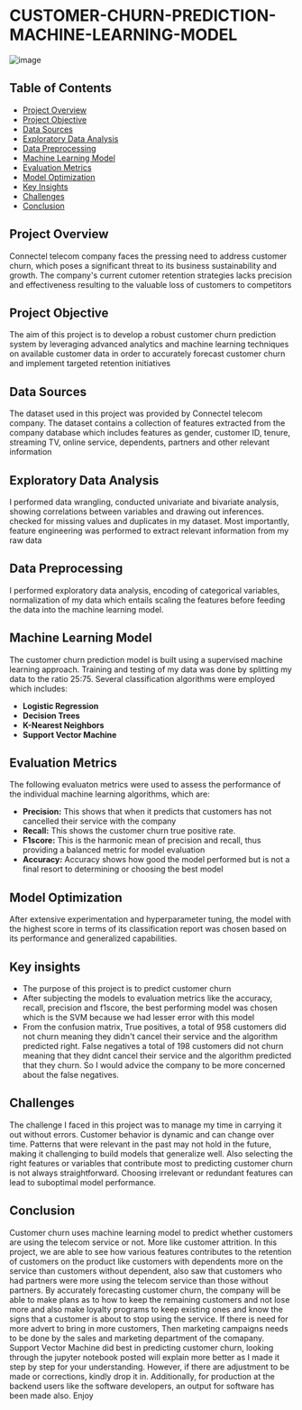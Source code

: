 # CUSTOMER-CHURN-PREDICTION-MACHINE-LEARNING-MODEL

![image](https://github.com/dapzwalt/CUSTOMER-CHURN-PREDICTION-MACHINE-LEARNING-MODEL/assets/125368548/91b93b6f-4291-4232-9da3-c2d070b169c9)

## Table of Contents
- [Project Overview](#project-overview)
- [Project Objective](#project-objective)
- [Data Sources](#data-sources)
- [Exploratory Data Analysis](#exploratory-data-analysis)
- [Data Preprocessing](#data-preprocessing)
- [Machine Learning Model](#machine-learning-model)
- [Evaluation Metrics](#evaluation-metrics)
- [Model Optimization](#model-optimization)
- [Key Insights](#key-insights)
- [Challenges](#challenges)
- [Conclusion](#conclusion)

## Project Overview
Connectel telecom company faces the pressing need to address customer churn, which poses a significant threat to its business sustainability and growth. The company's current cutomer retention strategies lacks precision and effectiveness resulting to the valuable loss of customers to competitors

## Project Objective
The aim of this project is to develop a robust customer churn prediction system by leveraging advanced analytics and machine learning techniques on available customer data in order to accurately forecast customer churn and implement targeted retention initiatives 

## Data Sources
The dataset used in this project was provided by Connectel telecom company. The dataset contains a collection of features extracted from the company database which includes features as 
gender, customer ID, tenure, streaming TV, online service, dependents, partners and other relevant information

## Exploratory Data Analysis
I performed data wrangling, conducted univariate and bivariate analysis, showing correlations between variables and drawing out inferences. checked for missing values and duplicates in my dataset. Most importantly, feature engineering was performed to extract relevant information from my raw data

## Data Preprocessing
I performed exploratory data analysis, encoding of categorical variables, normalization of my data which entails scaling the features before feeding the data into the machine learning model.

## Machine Learning Model
The customer churn prediction model is built using a supervised machine learning approach. Training and testing of my data was done by splitting my data to the ratio 25:75. Several classification algorithms were employed which includes:

- **Logistic Regression**
- **Decision Trees**
- **K-Nearest Neighbors**
- **Support Vector Machine**

## Evaluation Metrics
The following evaluaton metrics were used to assess the performance of the individual machine learning algorithms, which are: 

- **Precision:** This shows that when it predicts that customers has not cancelled their service with the company
- **Recall:** This shows the customer churn true positive rate.
- **F1score:** This is the harmonic mean of precision and recall, thus providing a balanced metric for model evaluation
- **Accuracy:** Accuracy shows how good the model performed but is not a final resort to determining or choosing the best model
  
## Model Optimization
After extensive experimentation and hyperparameter tuning, the model with the highest score in terms of its classification report was chosen based on its performance and generalized capabilities.

## Key insights
- The purpose of this project is to predict customer churn
- After subjecting the models to evaluation metrics like the accuracy, recall, precision and f1score, the best performing model was chosen which is the SVM because we had lesser error with this model
- From the confusion matrix, True positives, a total of 958 customers did not churn meaning they didn't cancel their service and the algorithm predicted right. False negatives a total of 198 customers did not churn meaning that they didnt cancel their service and the algorithm predicted that they churn. So I would advice the company to be more concerned about the false negatives. 

## Challenges
The challenge I faced in this project was to manage my time in carrying it out without errors. Customer behavior is dynamic and can change over time. Patterns that were relevant in the past may not hold in the future, making it challenging to build models that generalize well. Also selecting the right features or variables that contribute most to predicting customer churn is not always straightforward. Choosing irrelevant or redundant features can lead to suboptimal model performance.

## Conclusion
Customer churn uses machine learning model to predict whether customers are using the telecom service or not. More like customer attrition. In this project, we are able to see how various features contributes to the retention of customers on the product like customers with dependents more on the service than customers without dependent, also saw that customers who had partners were more using the telecom service than those without partners. By accurately forecasting customer churn, the company will be able to make plans as to how to keep the remaining customers and not lose more and also make loyalty programs to keep existing ones and know the signs that a customer is about to stop using the service. If there is need for more advert to bring in more customers, Then marketing campaigns needs to be done by the sales and marketing department of the comapany.
Support Vector Machine did best in predicting customer churn, looking through the jupyter notebook posted will explain more better as I made it step by step for your understanding. However, if there are adjustment to be made or corrections, kindly drop it in. 
Additionally, for production at the backend users like the software developers, an output for software has been made also. Enjoy 
